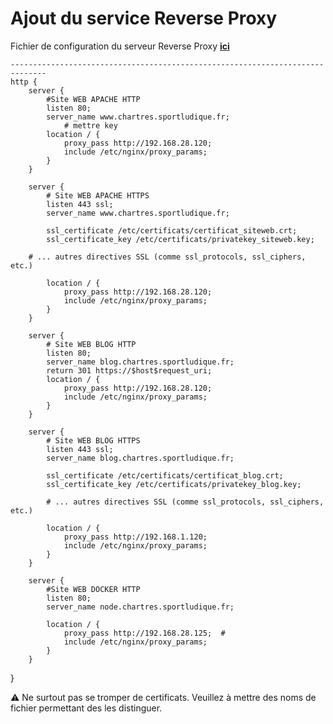 # Ajout du service Reverse Proxy

Fichier de configuration du serveur Reverse Proxy [**ici**](../../utilitaire/nginx.conf)

    ------------------------------------------------------------------------------
    http {
	    server {
		    #Site WEB APACHE HTTP
		    listen 80;
		    server_name www.chartres.sportludique.fr;
            	# mettre key
    		location / {
    			proxy_pass http://192.168.28.120;
    			include /etc/nginx/proxy_params;
    		}
        }

    	server {
    		# Site WEB APACHE HTTPS
    		listen 443 ssl;
    		server_name www.chartres.sportludique.fr;

    		ssl_certificate /etc/certificats/certificat_siteweb.crt;
    		ssl_certificate_key /etc/certificats/privatekey_siteweb.key;

        # ... autres directives SSL (comme ssl_protocols, ssl_ciphers, etc.)

    		location / {
    			proxy_pass http://192.168.28.120;
    			include /etc/nginx/proxy_params;
    		}
    	}

    	server {
    		# Site WEB BLOG HTTP
    		listen 80;
    		server_name blog.chartres.sportludique.fr;
    		return 301 https://$host$request_uri;
    		location / {
    			proxy_pass http://192.168.28.120; 
    			include /etc/nginx/proxy_params;
    		}
    	}

	    server {
    		# Site WEB BLOG HTTPS
    		listen 443 ssl;
    		server_name blog.chartres.sportludique.fr;

	    	ssl_certificate /etc/certificats/certificat_blog.crt;
    		ssl_certificate_key /etc/certificats/privatekey_blog.key;

    		# ... autres directives SSL (comme ssl_protocols, ssl_ciphers, etc.)

    		location / {
	    		proxy_pass http://192.168.1.120;
    			include /etc/nginx/proxy_params;
	    	}
    	}

    	server {
    		#Site WEB DOCKER HTTP
    		listen 80;
    		server_name node.chartres.sportludique.fr;

	    	location / {
	    		proxy_pass http://192.168.28.125;  #
	    		include /etc/nginx/proxy_params;
            }
        }
}


⚠️ Ne surtout pas se tromper de certificats. Veuillez à mettre des noms de fichier permettant des les distinguer.